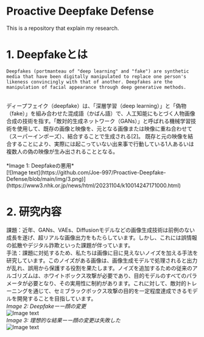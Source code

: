 # Proactive Deepfake Defense

This is a repository that explain my research.
# 1. Deepfakeとは
    Deepfakes (portmanteau of "deep learning" and "fake") are synthetic media that have been digitally manipulated to replace one person's likeness convincingly with that of another. Deepfakes are the manipulation of facial appearance through deep generative methods.
<br>
    ディープフェイク（deepfake）は、「深層学習（deep learning）」と「偽物（fake）」を組み合わせた混成語（かばん語）で、人工知能にもとづく人物画像合成の技術を指す。「敵対的生成ネットワーク（GANs）」と呼ばれる機械学習技術を使用して、既存の画像と映像を、元となる画像または映像に重ね合わせて（スーパーインポーズ）、結合することで生成される[2]。 既存と元の映像を結合することにより、実際には起こっていない出来事で行動している1人あるいは複数人の偽の映像が生み出されることとなる。
<br>
<br>
*Image 1: Deepfakeの悪用*
<br>
[![Image text](https://github.com/Joe-997/Proactive-Deepfake-Defense/blob/main/img/3.png)](https://www3.nhk.or.jp/news/html/20231104/k10014247171000.html)
<br>

# 2. 研究内容
課題：近年、GANs、VAEs、Diffusionモデルなどの画像生成技術は前例のない成長を遂げ、超リアルな画像出力をもたらしています。しかし、これには誤情報の拡散やデジタル詐欺といった課題が伴っています。
<br>
手法：課題に対処するため、私たちは画像に目に見えないノイズを加える手法を研究しています。このノイズがある画像は、画像生成モデルで処理されると出力が乱れ、誤用から保護する役割を果たします。ノイズを追加するための従来のアルゴリズムは、ホワイトボックス攻撃が必要であり、目的モデルのすべてのパラメータが必要となり、その実用性に制約があります。これに対して、敵対的トレーニングを通じて、セミブラックボックス攻撃の目的を一定程度達成できるモデルを開発することを目指しています。
<br>
*Image 2: Deepfakeーー顔の変更*
<br>
![Image text](https://github.com/Joe-997/Proactive-Deepfake-Defense/blob/main/img/1.png)
<br>
*Image 3: 理想的な結果ーー顔の変更は失敗した*
<br>
![Image text](https://github.com/Joe-997/Proactive-Deepfake-Defense/blob/main/img/2.png)
<br>
